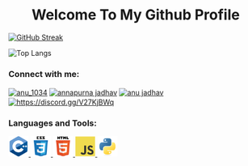 <h1 align="center">Welcome To My Github Profile</h1> 

<a href="https://git.io/streak-stats"><img src="https://streak-stats.demolab.com?user=Annapurna-Jadhav&theme=dark&border_radius=0.3&card_width=500" alt="GitHub Streak" /></a>



<!--<p><img align="center" src="https://github-readme-stats.vercel.app/api/top-langs?username=annapurna-Jadhav&show_icons=true&locale=en&layout=compact" alt="annapurna-jadhav" /></p>-->

![Top Langs](https://github-readme-stats.vercel.app/api/top-langs/?username=annapurna-Jadhav&layout=compact)


<!--<p><img align="center" src="https://leetcard.jacoblin.cool/anu_jadhav?animation=false" alt="anu_jadhav" </p>-->





<h3 align="left">Connect with me:</h3>
<p align="left">
    <a href="https://twitter.com/anu_1034" target="blank"><img align="center"
            src="https://raw.githubusercontent.com/rahuldkjain/github-profile-readme-generator/master/src/images/icons/Social/twitter.svg"
            alt="anu_1034" height="30" width="40" /></a>
    <a href="https://linkedin.com/in/Annapurna Jadhav" target="blank"><img align="center"
            src="https://raw.githubusercontent.com/rahuldkjain/github-profile-readme-generator/master/src/images/icons/Social/linked-in-alt.svg"
            alt="annapurna jadhav" height="30" width="40" /></a>
<!--     <a href="https://instagram.com/anu__jadhav3" target="blank"><img align="center" -->
<!--             src="https://raw.githubusercontent.com/rahuldkjain/github-profile-readme-generator/master/src/images/icons/Social/instagram.svg" -->
<!--             alt="anu__jadhav3" height="30" width="40" /></a> -->
    <a href="https://medium.com/anu jadhav" target="blank"><img align="center"
            src="https://raw.githubusercontent.com/rahuldkjain/github-profile-readme-generator/master/src/images/icons/Social/medium.svg"
            alt="anu jadhav" height="30" width="40" /></a>
<!--     <a href="https://www.leetcode.com/anu_jadhav" target="blank"><img align="center" -->
<!--             src="https://raw.githubusercontent.com/rahuldkjain/github-profile-readme-generator/master/src/images/icons/Social/leet-code.svg" -->
<!--             alt="anu_jadhav" height="30" width="40" /></a> -->
<!--     <a href="https://www.hackerearth.com/@anu_jadhav" target="blank"><img align="center" -->
<!--             src="https://raw.githubusercontent.com/rahuldkjain/github-profile-readme-generator/master/src/images/icons/Social/hackerearth.svg" -->
<!--             alt="@anu_jadhav" height="30" width="40" /></a> -->
    <a href="https://discord.gg/https://discord.gg/V27KjBWq" target="blank"><img align="center"
            src="https://raw.githubusercontent.com/rahuldkjain/github-profile-readme-generator/master/src/images/icons/Social/discord.svg"
            alt="https://discord.gg/V27KjBWq" height="30" width="40" /></a>
</p>

<h3 align="left">Languages and Tools:</h3>
<p align="left"> <a href="https://www.w3schools.com/cpp/" target="_blank" rel="noreferrer"> <img
            src="https://raw.githubusercontent.com/devicons/devicon/master/icons/cplusplus/cplusplus-original.svg"
            alt="cplusplus" width="40" height="40" /> </a> <a href="https://www.w3schools.com/css/" target="_blank"
        rel="noreferrer"> <img
            src="https://raw.githubusercontent.com/devicons/devicon/master/icons/css3/css3-original-wordmark.svg"
            alt="css3" width="40" height="40" /> </a> <a href="https://www.w3.org/html/" target="_blank"
        rel="noreferrer"> <img
            src="https://raw.githubusercontent.com/devicons/devicon/master/icons/html5/html5-original-wordmark.svg"
            alt="html5" width="40" height="40" /> </a> <a href="https://developer.mozilla.org/en-US/docs/Web/JavaScript"
        target="_blank" rel="noreferrer"> <img
            src="https://raw.githubusercontent.com/devicons/devicon/master/icons/javascript/javascript-original.svg"
            alt="javascript" width="40" height="40" /> </a> <a href="https://www.python.org" target="_blank"
        rel="noreferrer"><img
            src="https://raw.githubusercontent.com/devicons/devicon/master/icons/python/python-original.svg"
            alt="python" width="40" height="40" /> 
            </a> 
<!--     <a href="https://reactjs.org/" target="_blank" rel="noreferrer"> -->
<!--         <img src="https://raw.githubusercontent.com/devicons/devicon/master/icons/react/react-original-wordmark.svg" -->
<!--             alt="react" width="40" height="40" /> </a> -->
<!--     <a href="https://tailwindcss.com/" target="_blank" -->
<!--         rel="noreferrer"> <img src="https://www.vectorlogo.zone/logos/tailwindcss/tailwindcss-icon.svg" alt="tailwind" -->
<!--             width="40" height="40" /> </a> </p> -->





